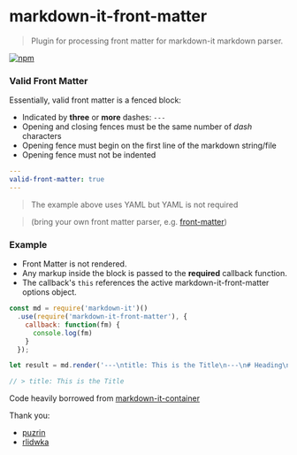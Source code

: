 # markdown-it-front-matter

> Plugin for processing front matter for markdown-it markdown parser.

[![npm](https://badge.fury.io/js/markdown-it-front-matter.svg)](https://badge.fury.io/js/markdown-it-front-matter)

### Valid Front Matter

Essentially, valid front matter is a fenced block:

  * Indicated by **three** or **more** dashes: `---`
  * Opening and closing fences must be the same number of *dash* characters
  * Opening fence must begin on the first line of the markdown string/file
  * Opening fence must not be indented

```yaml
---
valid-front-matter: true
---
```

> The example above uses YAML but YAML is not required

> (bring your own front matter parser, e.g. [front-matter](https://www.npmjs.com/package/gray-matter))


### Example

  * Front Matter is not rendered.
  * Any markup inside the block is passed to the **required** callback function.
  * The callback's `this` references the active markdown-it-front-matter options object.

```javascript
const md = require('markdown-it')()
  .use(require('markdown-it-front-matter'), {
    callback: function(fm) {
      console.log(fm)
    }
  });

let result = md.render('---\ntitle: This is the Title\n---\n# Heading\n----\nsome text');

// > title: This is the Title
```

Code heavily borrowed from [markdown-it-container](https://github.com/markdown-it/markdown-it-container)

Thank you:

- [puzrin](https://github.com/puzrin)
- [rlidwka](https://github.com/rlidwka)
